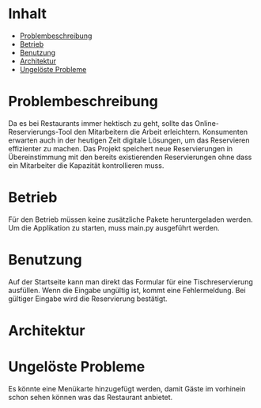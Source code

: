 # Inhalt
- [Problembeschreibung](#problembeschreibung)
- [Betrieb](#betrieb)
- [Benutzung](#benutzung)
- [Architektur](#architektur)
- [Ungelöste Probleme](#probleme)

# Problembeschreibung
Da es bei Restaurants immer hektisch zu geht, sollte das Online-Reservierungs-Tool den Mitarbeitern die Arbeit erleichtern. Konsumenten erwarten auch in der heutigen Zeit digitale Lösungen, um das Reservieren effizienter zu machen. Das Projekt speichert neue Reservierungen in Übereinstimmung mit den bereits existierenden Reservierungen ohne dass ein Mitarbeiter die Kapazität kontrollieren muss.

# Betrieb
Für den Betrieb müssen keine zusätzliche Pakete heruntergeladen werden. Um die Applikation zu starten, muss main.py ausgeführt werden.

# Benutzung
Auf der Startseite kann man direkt das Formular für eine Tischreservierung ausfüllen. Wenn die Eingabe ungültig ist, kommt eine Fehlermeldung. Bei gültiger Eingabe wird die Reservierung bestätigt.

# Architektur


# Ungelöste Probleme
Es könnte eine Menükarte hinzugefügt werden, damit Gäste im vorhinein schon sehen können was das Restaurant anbietet.